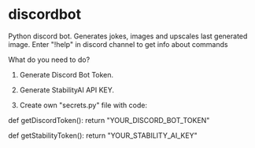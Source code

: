 # discordbot
Python discord bot. Generates jokes, images and upscales last generated image.
Enter "!help" in discord channel to get info about commands

What do you need to do?
1. Generate Discord Bot Token. 
2. Generate StabilityAI API KEY.

3. Create own "secrets.py" file with code:

def getDiscordToken():
    return "YOUR_DISCORD_BOT_TOKEN"

def getStabilityToken():
    return "YOUR_STABILITY_AI_KEY"
